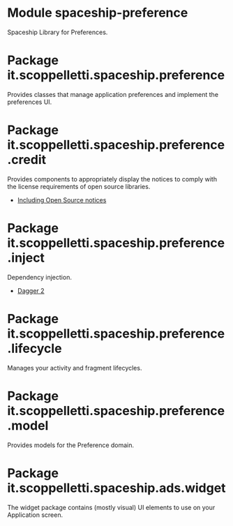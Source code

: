 # Module spaceship-preference

Spaceship Library for Preferences.

# Package it.scoppelletti.spaceship.preference

Provides classes that manage application preferences and implement the
preferences UI.

# Package it.scoppelletti.spaceship.preference.credit

Provides components to appropriately display the notices to comply with
the license requirements of open source libraries. 

* [Including Open Source notices](http://github.com/dscoppelletti/spaceship/wiki/Including-Open-Source-notice)

# Package it.scoppelletti.spaceship.preference.inject

Dependency injection.

* [Dagger 2](http://google.github.io/dagger)

# Package it.scoppelletti.spaceship.preference.lifecycle

Manages your activity and fragment lifecycles.

# Package it.scoppelletti.spaceship.preference.model

Provides models for the Preference domain.

# Package it.scoppelletti.spaceship.ads.widget

The widget package contains (mostly visual) UI elements to use on your
Application screen.
